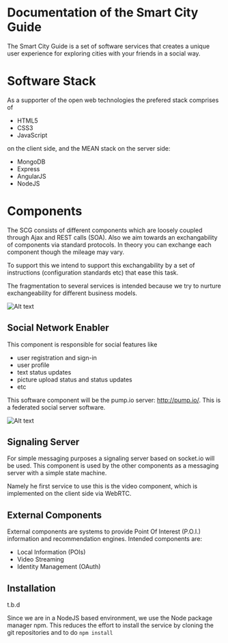 Documentation of the Smart City Guide
=============================================


The Smart City Guide is a set of software services that creates a unique user experience for
exploring cities with your friends in a social way.


Software Stack
==============

As a supporter of the open web technologies the prefered stack comprises of

  - HTML5
  - CSS3
  - JavaScript

on the client side, and the MEAN stack on the server side:

  - MongoDB
  - Express
  - AngularJS
  - NodeJS




Components
==========

The SCG consists of different components which are loosely coupled through Ajax and REST calls (SOA).
Also we aim towards an exchangability of components via standard protocols.
In theory you can exchange each component though the mileage may vary.

To support this we intend to support this exchangability by a set of instructions
(configuration standards etc) that ease this task.

The fragmentation to several services is intended because we try to nurture exchangeability for different
business models.

![Alt text](https://pixelpark.github.com/scg/scheme1.svg)

Social Network Enabler
------------------------

This component is responsible for social features like
  
  - user registration and sign-in
  - user profile
  - text status updates
  - picture upload status and status updates
  - etc

This software component will be the pump.io server: http://pump.io/.
This is a federated social server software.

![Alt text](https://pixelpark.github.com/scg/scheme2.svg)



Signaling Server
----------------

For simple messaging purposes a signaling server based on socket.io will be used. This component is used by the other components as a messaging server with a simple state machine.

Namely he first service to use this is the video component, which is implemented on the client side via WebRTC.


External Components
-------------------

External components are systems to provide Point Of Interest (P.O.I.) information and recommendation engines. Intended components are:

  - Local Information (POIs)
  - Video Streaming
  - Identity Management (OAuth)


Installation
------------

  t.b.d

Since we are in a NodeJS based environment, we use the Node package manager npm.
This reduces the effort to install the service by cloning the git repositories and to do `npm install`
